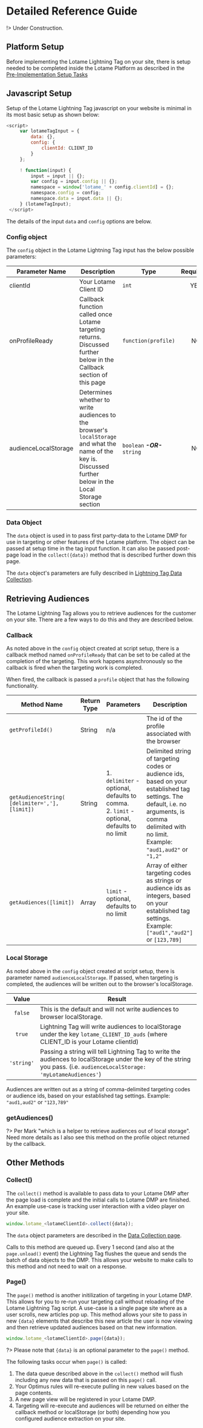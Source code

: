 # Detailed Reference Guide

!> Under Construction.

## Platform Setup

Before implementing the Lotame Lightning Tag on your site, there is setup needed to be completed inside the Lotame Platform as described in the [Pre-Implementation Setup Tasks](lightning-tag/implementation-setup-tasks.md)

## Javascript Setup

Setup of the Lotame Lightning Tag javascript on your website is minimal in its most basic setup as shown below:

```javascript
<script>
     var lotameTagInput = {
         data: {},
         config: {
             clientId: CLIENT_ID
         }
     };

     ! function(input) {
         input = input || {};
         var config = input.config || {};
         namespace = window['lotame_' + config.clientId] = {};
         namespace.config = config;
         namespace.data = input.data || {};
     } (lotameTagInput);
 </script>
 ```

The details of the input `data` and `config` options are below.

### Config object

The `config` object in the Lotame Lightning Tag input has the below possible parameters:

Parameter Name | Description | Type | Required? | Default
-------------- | ----------- | ---- | :-------: | :-----:
clientId | Your Lotame Client ID  | `int` | YES | N/A
onProfileReady | Callback function called once Lotame targeting returns. Discussed further below in the Callback section of this page | `function(profile)` | NO | `{}`
audienceLocalStorage | Determines whether to write audiences to the browser's `localStorage` and what the name of the key is. Discussed further below in the Local Storage section | `boolean` _**-OR-**_ `string` | NO | `false`

### Data Object

The `data` object is used in to pass first party-data to the Lotame DMP for use in targeting or other features of the Lotame platform. The object can be passed at setup time in the tag input function. It can also be passed post-page load in the `collect({data})` method that is described further down this page.

The `data` object's parameters are fully described in [Lightning Tag Data Collection](lightning-tag/data-collection.md).

## Retrieving Audiences

The Lotame Lightning Tag allows you to retrieve audiences for the customer on your site. There are a few ways to do this and they are described below.

### Callback

As noted above in the `config` object created at script setup, there is a callback method named `onProfileReady` that can be set to be called at the completion of the targeting. This work happens asynchronously so the callback is fired when the targeting work is completed.

When fired, the callback is passed a `profile` object that has the following functionality.

Method Name | Return Type | Parameters | Description
----------- | ----------- | ---------- | -----------
`getProfileId()` | String | n/a | The id of the profile associated with the browser
`getAudienceString( [delimiter=','], [limit])` | String | 1. `delimiter` - optional, defaults to comma. <br/> 2. `limit` - optional, defaults to no limit | Delimited string of targeting codes or audience ids, based on your established tag settings. The default, i.e. no arguments, is comma delimited with no limit. Example: `"aud1,aud2"` or `"1,2"`
`getAudiences([limit])` | Array | `limit` - optional, defaults to no limit | Array of either targeting codes as strings or audience ids as integers, based on your established tag settings. Example: `["aud1","aud2"]` or `[123,789]`

### Local Storage

As noted above in the `config` object created at script setup, there is parameter named `audienceLocalStorage`. If passed, when targeting is completed, the audiences will be written out to the browser's localStorage.

Value | Result
:---: | ------
`false` | This is the default and will not write audiences to browser localStorage.
`true` |  Lightning Tag will write audiences to localStorage under the key `lotame_CLIENT_ID_auds` (where CLIENT_ID is your Lotame clientId)
`'string'` | Passing a string will tell Lightning Tag to write the audiences to localStorage under the key of the string you pass. (i.e. `audienceLocalStorage: 'myLotameAudiences'`)

Audiences are written out as a string of comma-delimited targeting codes or audience ids, based on your established tag settings. Example: `"aud1,aud2"` or `"123,789"`

### getAudiences()

?> Per Mark "which is a helper to retrieve audiences out of local storage". Need more details as I also see this method on the profile object returned by the callback.

## Other Methods

### Collect()

The `collect()` method is available to pass data to your Lotame DMP after the page load is complete and the initial calls to Lotame DMP are finished. An example use-case is tracking user interaction with a video player on your site.

```javascript
window.lotame_<lotameClientId>.collect({data});
```

The `data` object parameters are described in the [Data Collection page](lightning-tag/data-collection.md).

Calls to this method are queued up. Every 1 second (and also at the `page.unload()` event) the Lightning Tag flushes the queue and sends the batch of data objects to the DMP. This allows your website to make calls to this method and not need to wait on a response.

### Page()

The `page()` method is another initilization of targeting in your Lotame DMP. This allows for you to re-run your targeting call without reloading of the Lotame Lightning Tag script. A use-case is a single page site where as a user scrolls, new articles pop up. This method allows your site to pass in new `{data}` elements that describe this new article the user is now viewing and then retrieve updated audiences based on that new information.

```javascript
window.lotame_<lotameClientId>.page({data});
```

?> Please note that `{data}` is an optional parameter to the `page()` method.

The following tasks occur when `page()` is called:

1. The data queue described above in the `collect()` method will flush including any new data that is passed on this `page()` call.
1. Your Optimus rules will re-execute pulling in new values based on the page contents.
1. A new page view will be registered in your Lotame DMP.
1. Targeting will re-execute and audiences will be returned on either the callback method or localStorage (or both) depending how you configured audience extraction on your site.
